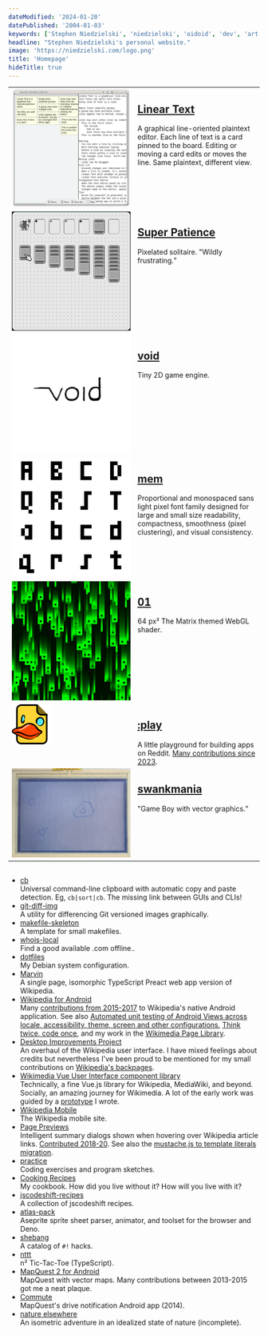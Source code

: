 ```yaml
---
dateModified: '2024-01-20'
datePublished: '2004-01-03'
keywords: ['Stephen Niedzielski', 'niedzielski', 'oidoid', 'dev', 'art']
headline: "Stephen Niedzielski's personal website."
image: 'https://niedzielski.com/logo.png'
title: 'Homepage'
hideTitle: true
---
```


<style>
  th {padding: 0}
  td {width: 50%; vertical-align: top;}
</style>

|                                                                                    |                                                                                                                                                                                                                               |
| ---------------------------------------------------------------------------------- | ----------------------------------------------------------------------------------------------------------------------------------------------------------------------------------------------------------------------------- |
| [![Linear Text screenshot.](linear-text.png)](https://lineartext.com)              | <h2> [Linear Text](https://lineartext.com)</h2>A graphical line-oriented plaintext editor. Each line of text is a card pinned to the board. Editing or moving a card edits or moves the line. Same plaintext, different view. |
| [![Super Patience screenshot.](super-patience.png)](https://superpatience.com)     | <h2> [Super Patience](https://superpatience.com)</h2>Pixelated solitaire. "Wildly frustrating."                                                                                                                               |
| [![void logo.](void.png)](https://github.com/oidoid/void)                          | <h2> [void](https://github.com/oidoid/void)</h2>Tiny 2D game engine.                                                                                                                                                          |
| [![mem characters.](mem.png)](https://rndmem.com)                                  | <h2> [mem](https://rndmem.com)</h2>Proportional and monospaced sans light pixel font family designed for large and small size readability, compactness, smoothness (pixel clustering), and visual consistency.                |
| [![01 screenshot.](01.png)](https://oidoid.github.io/01)                           | <h2> [01](https://oidoid.github.io/01)</h2>64 px² The Matrix themed WebGL shader.                                                                                                                                             |
| [![:play logo.](play.svg)](https://github.com/reddit/play)                         | <h2> [:play](https://github.com/reddit/play)</h2>A little playground for building apps on Reddit. [Many contributions since 2023](https://github.com/reddit/play/commits?author=niedzielski).                                 |
| [![swankmania photo.](swankmania.jpeg)](https://github.com/niedzielski/swankmania) | <h2> [swankmania](https://github.com/niedzielski/swankmania)</h2>"Game Boy with vector graphics."                                                                                                                             |

## 

- [cb](https://github.com/niedzielski/cb)<br>Universal command-line clipboard
  with automatic copy and paste detection. Eg, `cb|sort|cb`. The missing link
  between GUIs and CLIs!
- [git-diff-img](https://github.com/niedzielski/git-diff-img)<br>A utility for
  differencing Git versioned images graphically.
- [makefile-skeleton](https://github.com/niedzielski/makefile-skeleton)<br>A
  template for small makefiles.
- [whois-local](https://github.com/niedzielski/whois-local)<br>Find a good
  available .com offline..
- [dotfiles](https://github.com/niedzielski/dotfiles)<br>My Debian system
  configuration.
- [Marvin](https://gerrit.wikimedia.org/r/plugins/gitiles/marvin/+/refs/heads/master)<br>A
  single page, isomorphic TypeScript Preact web app version of Wikipedia.
- [Wikipedia for Android](https://play.google.com/store/apps/details?id=org.wikipedia)<br>Many
  [contributions from 2015-2017](https://github.com/wikimedia/apps-android-wikipedia/commits?author=niedzielski)
  to Wikipedia's native Android application. See also
  [Automated unit testing of Android Views across locale, accessibility, theme, screen and other configurations](https://www.youtube.com/watch?v=W_sf-kHAQkg&t=1040s),
  [Think twice, code once](https://diff.wikimedia.org/2017/12/06/think-twice-code-once/),
  and my work in the
  [Wikimedia Page Library](https://github.com/wikimedia/wikimedia-page-library/tree/6b62a1).
- [Desktop Improvements Project](https://mediawiki.org/wiki/Reading/Web/Desktop_Improvements)<br>An
  overhaul of the Wikipedia user interface. I have mixed feelings about credits
  but nevertheless I've been proud to be mentioned for my small contributions on
  [Wikipedia's backpages](https://wikipedia.org/wiki/Special:Version).
- [Wikimedia Vue User Interface component library](https://github.com/wikimedia/wvui/tree/a6c699b)<br>Technically,
  a fine Vue.js library for Wikipedia, MediaWiki, and beyond. Socially, an
  amazing journey for Wikimedia. A lot of the early work was guided by a
  [prototype](https://github.com/niedzielski/mw-components) I wrote.
- [Wikipedia Mobile](https://mediawiki.org/wiki/Skin:Minerva_Neue)<br>The
  Wikipedia mobile site.
- [Page Previews](https://mediawiki.org/wiki/Page_Previews)<br>Intelligent
  summary dialogs shown when hovering over Wikipedia article links.
  [Contributed 2018-20](https://github.com/wikimedia/mediawiki-extensions-Popups/commits?author=niedzielski).
  See also the
  [mustache.js to template literals migration](https://phabricator.wikimedia.org/phame/post/view/90/mustache.js_replaced_with_javascript_template_literals_in_extension_popups/).
- [practice](https://github.com/niedzielski/practice)<br>Coding exercises and
  program sketches.
- [Cooking Recipes](https://github.com/niedzielski/cooking-recipes)<br>My
  cookbook. How did you live without it? How will you live with it?
- [jscodeshift-recipes](https://github.com/niedzielski/jscodeshift-recipes)<br>A
  collection of jscodeshift recipes.
- [atlas-pack](https://github.com/oidoid/atlas-pack)<br>Aseprite sprite sheet
  parser, animator, and toolset for the browser and Deno.
- [shebang](https://github.com/niedzielski/shebang)<br>A catalog of `#!` hacks.
- [nttt](https://github.com/oidoid/nttt)<br>n² Tic-Tac-Toe (TypeScript).
- [MapQuest 2 for Android](https://web.archive.org/web/20150328135037/https://play.google.com/store/apps/details?id=com.mapquest.android.ace)<br>MapQuest
  with vector maps. Many contributions between 2013-2015 got me a neat plaque.
- [Commute](https://web.archive.org/web/20150322212420/https://play.google.com/store/apps/details?id=com.mapquest.android.commute)<br>
  MapQuest's drive notification Android app (2014).
- [nature elsewhere](https://natureelsewhere.com/)<br>An isometric adventure in
  an idealized state of nature (incomplete).
